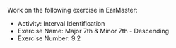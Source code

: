 Work on the following exercise in EarMaster:
- Activity: Interval Identification
- Exercise Name: Major 7th & Minor 7th - Descending
- Exercise Number: 9.2
